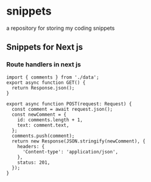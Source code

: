 # snippets

a repository for storing my coding snippets

## Snippets for Next js

### Route handlers in next js

```tsx
import { comments } from './data';
export async function GET() {
  return Response.json();
}

export async function POST(request: Request) {
  const comment = await request.json();
  const newComment = {
    id: comments.length + 1,
    text: comment.text,
  };
  comments.push(comment);
  return new Response(JSON.stringify(newComment), {
    headers: {
      'Content-type': 'application/json',
    },
    status: 201,
  });
}
```
